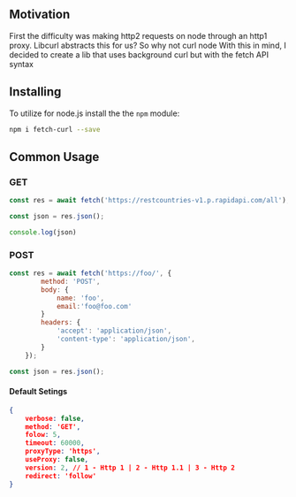 ## Motivation

First the difficulty was making http2 requests on node through an http1 proxy. Libcurl abstracts this for us? So why not curl node With this in mind, I decided to create a lib that uses background curl but with the fetch API syntax

## Installing

To utilize for node.js install the the `npm` module:

```bash
npm i fetch-curl --save
```

## Common Usage

### GET

```js
const res = await fetch('https://restcountries-v1.p.rapidapi.com/all');

const json = res.json();

console.log(json)
```

### POST

```js
const res = await fetch('https://foo/', {
        method: 'POST',
        body: {
            name: 'foo',
            email:'foo@foo.com'
        }
        headers: {
            'accept': 'application/json',
            'content-type': 'application/json',
        }
    });

const json = res.json();
```

#### Default Setings

```json
{
    verbose: false,
    method: 'GET',
    folow: 5,
    timeout: 60000,
    proxyType: 'https',
    useProxy: false,
    version: 2, // 1 - Http 1 | 2 - Http 1.1 | 3 - Http 2
    redirect: 'follow'
}
```
